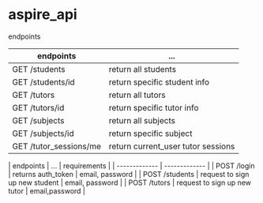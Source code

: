# aspire_api

endpoints

| endpoints  | ... |
| ------------- | ------------- |
| GET /students | return all students | 
| GET /students/id | return specific student info |
| GET /tutors | return all tutors |
| GET /tutors/id | return specific tutor info |
| GET /subjects | return all subjects |
| GET /subjects/id | return specific subject |
| GET /tutor_sessions/me | return current_user tutor sessions |

| endpoints  | ... | requirements |
| ------------- | ------------- |
| POST /login | returns auth_token | email, password |
| POST /students | request to sign up new student | email, password |
| POST /tutors | request to sign up new tutor | email,password |
